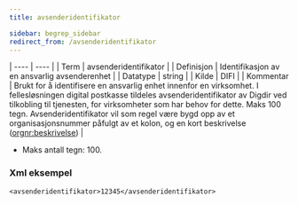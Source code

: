 ```yaml
---
title: avsenderidentifikator

sidebar: begrep_sidebar
redirect_from: /avsenderidentifikator
---
```


| ---- | ---- |
| Term | avsenderidentifikator |
| Definisjon | Identifikasjon av en ansvarlig avsenderenhet |
| Datatype | string |
| Kilde | DIFI |
| Kommentar | Brukt for å identifisere en ansvarlig enhet innenfor en virksomhet. I fellesløsningen digital postkasse tildeles avsenderidentifikator av Digdir ved tilkobling til tjenesten, for virksomheter som har behov for dette. Maks 100 tegn. Avsenderidentifikator vil som regel være bygd opp av et organisasjonsnummer påfulgt av et kolon, og en kort beskrivelse (<orgnr:beskrivelse>) | 


* Maks antall tegn: 100.

### Xml eksempel

```
<avsenderidentifikator>12345</avsenderidentifikator>
```

